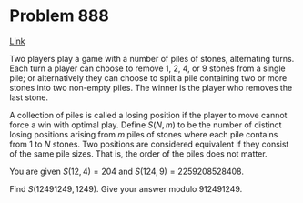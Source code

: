 # Problem 888

[Link](https://projecteuler.net/problem=888)

Two players play a game with a number of piles of stones, alternating turns. Each turn a player can choose to remove 1, 2, 4, or 9 stones from a single pile; or alternatively they can choose to split a pile containing two or more stones into two non-empty piles. The winner is the player who removes the last stone.

A collection of piles is called a losing position if the player to move cannot force a win with optimal play. Define $S(N, m)$ to be the number of distinct losing positions arising from $m$ piles of stones where each pile contains from $1$ to $N$ stones. Two positions are considered equivalent if they consist of the same pile sizes. That is, the order of the piles does not matter.

You are given $S(12,4)=204$ and $S(124,9)=2259208528408$.

Find $S(12491249,1249)$. Give your answer modulo $912491249$.
